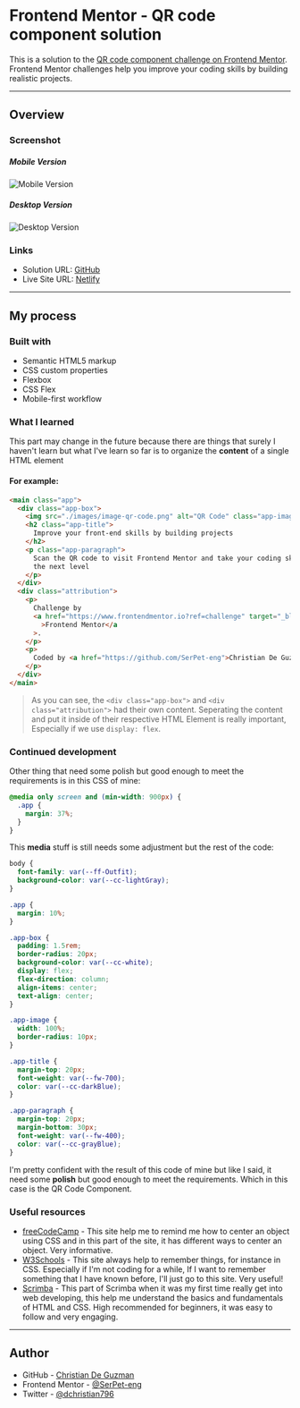 # Frontend Mentor - QR code component solution

This is a solution to the [QR code component challenge on Frontend Mentor](https://www.frontendmentor.io/challenges/qr-code-component-iux_sIO_H). Frontend Mentor challenges help you improve your coding skills by building realistic projects.

---

## Overview

### Screenshot

##### Mobile Version

![Mobile Version](./screenshots/Screen%20Shot%202023-11-07%20at%2020.28.27.png)

##### Desktop Version

![Desktop Version](./screenshots/FireShot%20Capture%20003%20-%20Frontend%20Mentor%20-%20QR%20code%20component%20-%20127.0.0.1.png)

### Links

- Solution URL: [GitHub](https://github.com/SerPet-eng/QR_Code_Challenge)
- Live Site URL: [Netlify](https://incomparable-horse-cdcba3.netlify.app/)

---

## My process

### Built with

- Semantic HTML5 markup
- CSS custom properties
- Flexbox
- CSS Flex
- Mobile-first workflow

### What I learned

This part may change in the future because there are things that surely I haven't learn but what I've learn so far is to organize the **content** of a single HTML element

#### For example:

```html
<main class="app">
  <div class="app-box">
    <img src="./images/image-qr-code.png" alt="QR Code" class="app-image" />
    <h2 class="app-title">
      Improve your front-end skills by building projects
    </h2>
    <p class="app-paragraph">
      Scan the QR code to visit Frontend Mentor and take your coding skills to
      the next level
    </p>
  </div>
  <div class="attribution">
    <p>
      Challenge by
      <a href="https://www.frontendmentor.io?ref=challenge" target="_blank"
        >Frontend Mentor</a
      >.
    </p>
    <p>
      Coded by <a href="https://github.com/SerPet-eng">Christian De Guzman</a>.
    </p>
  </div>
</main>
```

> As you can see, the `<div class="app-box">` and `<div class="attribution">` had their own content.
> Seperating the content and put it inside of their respective HTML Element is really important,
> Especially if we use `display: flex`.

### Continued development

Other thing that need some polish but good enough to meet the requirements is in this CSS of mine:

```css
@media only screen and (min-width: 900px) {
  .app {
    margin: 37%;
  }
}
```

This **media** stuff is still needs some adjustment but the rest of the code:

```css
body {
  font-family: var(--ff-Outfit);
  background-color: var(--cc-lightGray);
}

.app {
  margin: 10%;
}

.app-box {
  padding: 1.5rem;
  border-radius: 20px;
  background-color: var(--cc-white);
  display: flex;
  flex-direction: column;
  align-items: center;
  text-align: center;
}

.app-image {
  width: 100%;
  border-radius: 10px;
}

.app-title {
  margin-top: 20px;
  font-weight: var(--fw-700);
  color: var(--cc-darkBlue);
}

.app-paragraph {
  margin-top: 20px;
  margin-bottom: 30px;
  font-weight: var(--fw-400);
  color: var(--cc-grayBlue);
}
```

I'm pretty confident with the result of this code of mine but like I said, it need some **polish** but good enough to meet the requirements. Which in this case is the QR Code Component.

### Useful resources

- [freeCodeCamp](https://www.freecodecamp.org/news/how-to-center-anything-with-css-align-a-div-text-and-more/) - This site help me to remind me how to center an object using CSS and in this part of the site, it has different ways to center an object. Very informative.
- [W3Schools](https://www.w3schools.com/) - This site always help to remember things, for instance in CSS. Especially if I'm not coding for a while, If I want to remember something that I have known before, I'll just go to this site. Very useful!
- [Scrimba](https://scrimba.com/learn/htmlandcss/) - This part of Scrimba when it was my first time really get into web developing, this help me understand the basics and fundamentals of HTML and CSS. High recommended for beginners, it was easy to follow and very engaging.

---

## Author

- GitHub - [Christian De Guzman](https://github.com/SerPet-eng)
- Frontend Mentor - [@SerPet-eng](https://www.frontendmentor.io/profile/SerPet-eng)
- Twitter - [@dchristian796](https://twitter.com/dchristian796)
